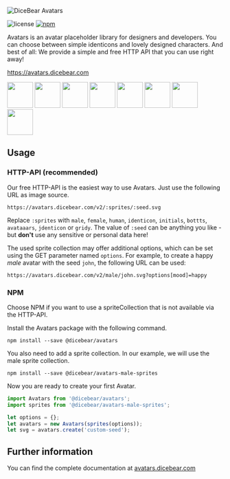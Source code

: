 ![DiceBear Avatars](https://raw.githubusercontent.com/DiceBear/avatars/master/packages/avatars/banner.svg?sanitize=true)

![license](https://img.shields.io/npm/l/@dicebear/avatars.svg?style=flat-square)
[![npm](https://img.shields.io/npm/v/@dicebear/avatars.svg?style=flat-square)](https://www.npmjs.com/package/@dicebear/avatars)

Avatars is an avatar placeholder library for designers and developers. You can choose between simple identicons and lovely designed characters.
And best of all: We provide a simple and free HTTP API that you can use right away!

https://avatars.dicebear.com

<p>
    <img src="https://avatars.dicebear.com/v2/male/John%20Doe.svg" width="60" />
    <img src="https://avatars.dicebear.com/v2/female/John%20Doe.svg" width="60" />
    <img src="https://avatars.dicebear.com/v2/identicon/John%20Doe.svg" width="60" />
    <img src="https://avatars.dicebear.com/v2/initials/John%20Doe.svg" width="60" />
    <img src="https://avatars.dicebear.com/v2/bottts/John%20Doe.svg" width="60" />
    <img src="https://avatars.dicebear.com/v2/avataaars/John%20Doe.svg" width="60" />
    <img src="https://avatars.dicebear.com/v2/jdenticon/John%20Doe.svg" width="60" />
    <img src="https://avatars.dicebear.com/v2/gridy/John%20Doe.svg" width="60" />
</p>

## Usage

### HTTP-API (recommended)

Our free HTTP-API is the easiest way to use Avatars. Just use the following URL as image source.

    https://avatars.dicebear.com/v2/:sprites/:seed.svg

Replace `:sprites` with `male`, `female`, `human`, `identicon`, `initials`, `bottts`, `avataaars`, `jdenticon` or `gridy`. The value of `:seed` can be anything you
like - but **don't** use any sensitive or personal data here!

The used sprite collection may offer additional options, which can be set using the GET parameter named `options`.
For example, to create a happy _male_ avatar with the seed `john`, the following URL can be used:

    https://avatars.dicebear.com/v2/male/john.svg?options[mood]=happy

### NPM

Choose NPM if you want to use a spriteCollection that is not available via the HTTP-API.

Install the Avatars package with the following command.

    npm install --save @dicebear/avatars

You also need to add a sprite collection. In our example, we will use the male sprite collection.

    npm install --save @dicebear/avatars-male-sprites

Now you are ready to create your first Avatar.

```js
import Avatars from '@dicebear/avatars';
import sprites from '@dicebear/avatars-male-sprites';

let options = {};
let avatars = new Avatars(sprites(options));
let svg = avatars.create('custom-seed');
```

## Further information

You can find the complete documentation at [avatars.dicebear.com](https://avatars.dicebear.com)
